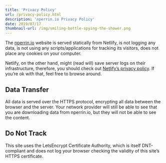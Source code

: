 ```yaml
---
title: 'Privacy Policy'
url: /privacy-policy.html
description: 'nperrin.io Privacy Policy'
date: 2019/07/17
thumbnail-url: /img/smiling-bottle-spying-the-shower.png
---
```


The [nperrin.io](https://nperrin.io) website is served statically from Netlify, is not logging any data, is not using any scripts/applications for tracking its visitors, does not place any cookies on your computer.

Netlify, on the other hand, might (read will) save server logs on their infrastructure, therefore, you should check out [Netlify’s privacy policy](https://www.netlify.com/privacy). If you’re ok with that, feel free to browse around.

## Data Transfer

All data is served over the HTTPS protocol, encrypting all data between the browser and the server. Your network provider will still be able to see that you are downloading data from nperrin.io, but they will not be able to see the content.

## Do Not Track

This site uses the LetsEncrypt Certificate Authority, which is itself DNT-compliant and does not log your browser checking the validity of this site’s HTTPS certificate.

